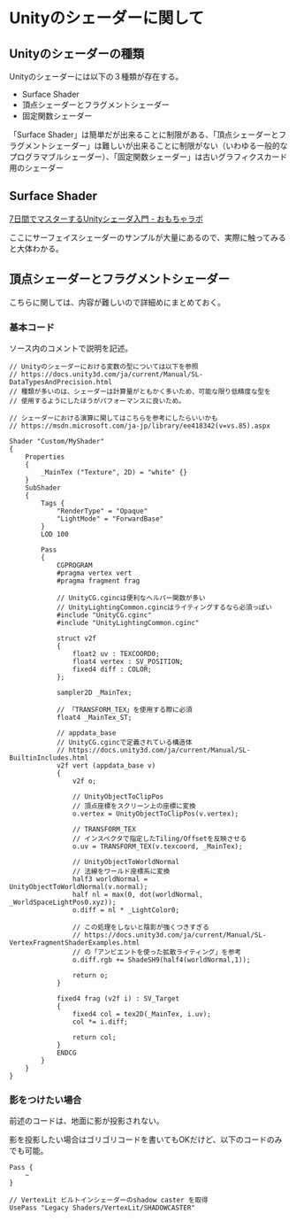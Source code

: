 # Unityのシェーダーに関して

## Unityのシェーダーの種類

Unityのシェーダーには以下の３種類が存在する。

+ Surface Shader
+ 頂点シェーダーとフラグメントシェーダー
+ 固定関数シェーダー

「Surface Shader」は簡単だが出来ることに制限がある、「頂点シェーダーとフラグメントシェーダー」は難しいが出来ることに制限がない（いわゆる一般的なプログラマブルシェーダー）、「固定関数シェーダー」は古いグラフィクスカード用のシェーダー

## Surface Shader

[7日間でマスターするUnityシェーダ入門 - おもちゃラボ](http://nn-hokuson.hatenablog.com/entry/2018/02/15/140037)

ここにサーフェイスシェーダーのサンプルが大量にあるので、実際に触ってみると大体わかる。



## 頂点シェーダーとフラグメントシェーダー

こちらに関しては、内容が難しいので詳細めにまとめておく。

### 基本コード

ソース内のコメントで説明を記述。

```
// Unityのシェーダーにおける変数の型については以下を参照
// https://docs.unity3d.com/ja/current/Manual/SL-DataTypesAndPrecision.html
// 種類が多いのは、シェーダーは計算量がともかく多いため、可能な限り低精度な型を
// 使用するようにしたほうがパフォーマンスに良いため。

// シェーダーにおける演算に関してはこちらを参考にしたらいいかも
// https://msdn.microsoft.com/ja-jp/library/ee418342(v=vs.85).aspx

Shader "Custom/MyShader"
{
	Properties
	{
		_MainTex ("Texture", 2D) = "white" {}
	}
	SubShader
	{
		Tags {
			"RenderType" = "Opaque"
			"LightMode" = "ForwardBase"
		}
		LOD 100

		Pass
		{
			CGPROGRAM
			#pragma vertex vert
			#pragma fragment frag

			// UnityCG.cgincは便利なヘルパー関数が多い
			// UnityLightingCommon.cgincはライティングするなら必須っぽい
			#include "UnityCG.cginc"
			#include "UnityLightingCommon.cginc"

			struct v2f
			{
				float2 uv : TEXCOORD0;
				float4 vertex : SV_POSITION;
				fixed4 diff : COLOR;
			};

			sampler2D _MainTex;

			// 「TRANSFORM_TEX」を使用する際に必須
			float4 _MainTex_ST;

			// appdata_base
			// UnityCG.cgincで定義されている構造体
			// https://docs.unity3d.com/ja/current/Manual/SL-BuiltinIncludes.html
			v2f vert (appdata_base v)
			{
				v2f o;

				// UnityObjectToClipPos
				// 頂点座標をスクリーン上の座標に変換
				o.vertex = UnityObjectToClipPos(v.vertex);

				// TRANSFORM_TEX
				// インスペクタで指定したTiling/Offsetを反映させる
				o.uv = TRANSFORM_TEX(v.texcoord, _MainTex);

				// UnityObjectToWorldNormal
				// 法線をワールド座標系に変換
				half3 worldNormal = UnityObjectToWorldNormal(v.normal);
				half nl = max(0, dot(worldNormal, _WorldSpaceLightPos0.xyz));
				o.diff = nl * _LightColor0;

				// この処理をしないと陰影が強くつきすぎる
				// https://docs.unity3d.com/ja/current/Manual/SL-VertexFragmentShaderExamples.html
				// の「アンビエントを使った拡散ライティング」を参考
				o.diff.rgb += ShadeSH9(half4(worldNormal,1));

				return o;
			}

			fixed4 frag (v2f i) : SV_Target
			{
				fixed4 col = tex2D(_MainTex, i.uv);
				col *= i.diff;

				return col;
			}
			ENDCG
		}
	}
}
```

### 影をつけたい場合

前述のコードは、地面に影が投影されない。

影を投影したい場合はゴリゴリコードを書いてもOKだけど、以下のコードのみでも可能。

```
Pass {
	~
}

// VertexLit ビルトインシェーダーのshadow caster を取得
UsePass "Legacy Shaders/VertexLit/SHADOWCASTER"
```
